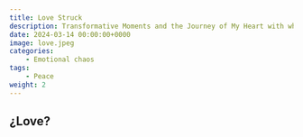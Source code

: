 ```yaml
---
title: Love Struck
description: Transformative Moments and the Journey of My Heart with whom? with Her.
date: 2024-03-14 00:00:00+0000
image: love.jpeg
categories:
    - Emotional chaos
tags:
    - Peace
weight: 2 
---
```

##   ¿Love?


<script src="https://giscus.app/client.js"
        data-repo="Aditya-dom/arawn.github.io"
        data-repo-id="R_kgDOLeAbmQ"
        data-category="General"
        data-category-id="DIC_kwDOLeAbmc4CeCQd"
        data-mapping="title"
        data-strict="0"
        data-reactions-enabled="1"
        data-emit-metadata="1"
        data-input-position="top"
        data-theme="dark_dimmed"
        data-lang="en"
        data-loading="lazy"
        crossorigin="anonymous"
        async>
</script>